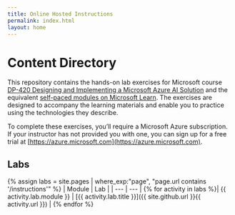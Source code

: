 ```yaml
---
title: Online Hosted Instructions
permalink: index.html
layout: home
---
```


# Content Directory

This repository contains the hands-on lab exercises for Microsoft course [DP-420 Designing and Implementing a Microsoft Azure AI Solution](https://docs.microsoft.com/learn/certifications/courses/dp-420t00) and the equivalent [self-paced modules on Microsoft Learn](TODO). The exercises are designed to accompany the learning materials and enable you to practice using the technologies they describe.

To complete these exercises, you’ll require a Microsoft Azure subscription. If your instructor has not provided you with one, you can sign up for a free trial at [https://azure.microsoft.com](https://azure.microsoft.com).

## Labs

{% assign labs = site.pages | where_exp:"page", "page.url contains '/instructions'" %}
| Module | Lab |
| --- | --- |
{% for activity in labs  %}| {{ activity.lab.module }} | [{{ activity.lab.title }}]({{ site.github.url }}{{ activity.url }}) |
{% endfor %}

